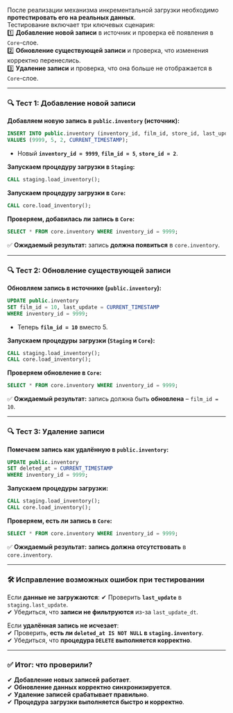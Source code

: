 После реализации механизма инкрементальной загрузки необходимо **протестировать его на реальных данных**.  
Тестирование включает три ключевых сценария:  
1️⃣ **Добавление новой записи** в источник и проверка её появления в `Core`-слое.  
2️⃣ **Обновление существующей записи** и проверка, что изменения корректно перенеслись.  
3️⃣ **Удаление записи** и проверка, что она больше не отображается в `Core`-слое.

---

### **🔍 Тест 1: Добавление новой записи**

**Добавляем новую запись в `public.inventory` (источник):**

```sql
INSERT INTO public.inventory (inventory_id, film_id, store_id, last_update)
VALUES (9999, 5, 2, CURRENT_TIMESTAMP);
```

- Новый **`inventory_id = 9999`**, **`film_id = 5`**, **`store_id = 2`**.

**Запускаем процедуру загрузки в `Staging`:**

```sql
CALL staging.load_inventory();
```

**Запускаем процедуру загрузки в `Core`:**

```sql
CALL core.load_inventory();
```

**Проверяем, добавилась ли запись в `Core`:**

```sql
SELECT * FROM core.inventory WHERE inventory_id = 9999;
```

✅ **Ожидаемый результат:** запись **должна появиться** в `core.inventory`.

---

### **🔍 Тест 2: Обновление существующей записи**

**Обновляем запись в источнике (`public.inventory`):**

```sql
UPDATE public.inventory 
SET film_id = 10, last_update = CURRENT_TIMESTAMP 
WHERE inventory_id = 9999;
```

- Теперь **`film_id = 10`** вместо 5.

**Запускаем процедуры загрузки (`Staging` и `Core`):**

```sql
CALL staging.load_inventory();
CALL core.load_inventory();
```

**Проверяем обновление в `Core`:**

```sql
SELECT * FROM core.inventory WHERE inventory_id = 9999;
```

✅ **Ожидаемый результат:** запись должна быть **обновлена** – `film_id = 10`.

---

### **🔍 Тест 3: Удаление записи**

**Помечаем запись как удалённую в `public.inventory`:**

```sql
UPDATE public.inventory 
SET deleted_at = CURRENT_TIMESTAMP 
WHERE inventory_id = 9999;
```

**Запускаем процедуры загрузки:**

```sql
CALL staging.load_inventory();
CALL core.load_inventory();
```

**Проверяем, есть ли запись в `Core`:**

```sql
SELECT * FROM core.inventory WHERE inventory_id = 9999;
```

✅ **Ожидаемый результат:** **запись должна отсутствовать** в `core.inventory`.

---

### **🛠️ Исправление возможных ошибок при тестировании**

Если **данные не загружаются**: ✔ Проверить **`last_update`** в `staging.last_update`.  
✔ Убедиться, что **записи не фильтруются** из-за `last_update_dt`.

Если **удалённая запись не исчезает**:  
✔ Проверить, **есть ли `deleted_at IS NOT NULL` в `staging.inventory`**.  
✔ Убедиться, что **процедура `DELETE` выполняется корректно**.

---

### **✅ Итог: что проверили?**

✔ **Добавление новых записей работает**.  
✔ **Обновление данных корректно синхронизируется**.  
✔ **Удаление записей срабатывает правильно**.  
✔ **Процедура загрузки выполняется быстро и корректно**.